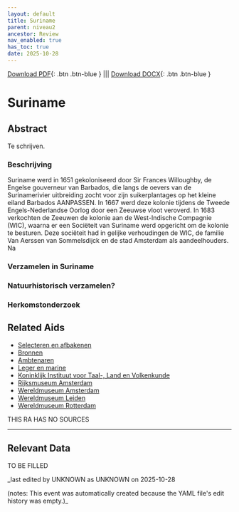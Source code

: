 ```yaml
---
layout: default
title: Suriname
parent: niveau2
ancestor: Review
nav_enabled: true
has_toc: true
date: 2025-10-28
--- 
```



[Download PDF](https://raw.githubusercontent.com/colonial-heritage/research-guides-dev/refs/heads/main/EXPORTS/review/PDF/niveau2/Dutch/Suriname.pdf){: .btn .btn-blue } |||    [Download DOCX](https://raw.githubusercontent.com/colonial-heritage/research-guides-dev/refs/heads/main/EXPORTS/review/DOCX/niveau2/Dutch/Suriname.docx){: .btn .btn-blue }


# Suriname


## Abstract

Te schrijven.

### Beschrijving

Suriname werd in 1651 gekoloniseerd door Sir Frances Willoughby, de Engelse gouverneur van Barbados, die langs de oevers van de Surinamerivier uitbreiding zocht voor zijn suikerplantages op het kleine eiland Barbados AANPASSEN. In 1667 werd deze kolonie tijdens de Tweede Engels-Nederlandse Oorlog door een Zeeuwse vloot veroverd. In 1683 verkochten de Zeeuwen de kolonie aan de West-Indische Compagnie (WIC), waarna er een Sociëteit van Suriname werd opgericht om de kolonie te besturen. Deze sociëteit had in gelijke verhoudingen de WIC, de familie Van Aerssen van Sommelsdijck en de stad Amsterdam als aandeelhouders. Na

### Verzamelen in Suriname


### Natuurhistorisch verzamelen?

### Herkomstonderzoek


## Related Aids

 - [Selecteren en afbakenen](niveau1/Dutch/SelectAndDelineate_20240425.yml)  
 - [Bronnen](niveau1/Dutch/Sources_20240425.yml)  
 - [Ambtenaren](niveau2/Dutch/CivilServants_20240320.yml)  
 - [Leger en marine](niveau2/Dutch/MilitaryAndNavy_20240326.yml)  
 - [Koninklijk Instituut voor Taal-, Land en Volkenkunde](niveau3/Dutch/KITLV_20240704.yml)  
 - [Rijksmuseum Amsterdam](niveau3/Dutch/RijksmuseumAmsterdam_20241006.yml)  
 - [Wereldmuseum Amsterdam](niveau3/Dutch/WMAmsterdam_20240711.yml)  
 - [Wereldmuseum Leiden](niveau3/Dutch/WMLeiden_20240327.yml)  
 - [Wereldmuseum Rotterdam](niveau3/Dutch/WMRotterdam_20240822.yml)  

THIS RA HAS NO SOURCES

---
## Relevant Data 
TO BE FILLED

_last edited by UNKNOWN as UNKNOWN on 2025-10-28

(notes: This event was automatically created because the YAML file's edit history was empty.)_
        